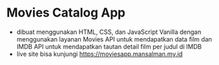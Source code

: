 # Movies Catalog App

- dibuat menggunakan HTML, CSS, dan JavaScript Vanilla dengan menggunakan layanan Movies API untuk mendapatkan data film dan IMDB API untuk mendapatkan tautan detail film per judul di IMDB
- live site bisa kunjungi https://moviesapp.mansalman.my.id